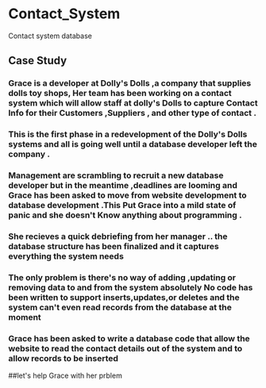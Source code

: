 # Contact_System
Contact system database
## Case Study
### Grace is a developer at Dolly's Dolls ,a company that supplies dolls toy shops, Her team has been working on a contact system which will allow staff at dolly's Dolls to capture Contact Info for their Customers ,Suppliers , and other type of contact .
### This is the first phase in a redevelopment of the Dolly's Dolls systems and all is going well until a database developer left the company .
### Management are scrambling to recruit a new database developer but in the meantime ,deadlines are looming and Grace has been asked to move from website development to database development .This Put Grace into a mild state of panic and she doesn't Know anything about programming .
### She recieves a quick debriefing from her manager .. the database structure has been finalized and it captures everything the system needs 
### The only problem  is there's no way of adding ,updating or removing data to and from the system absolutely No code has been written to support inserts,updates,or deletes and the system can't even read records from the database at the moment 
### Grace has been asked to write a database code that allow the website to read the contact details out of the system and to allow records to be inserted 
##let's help Grace with her prblem
